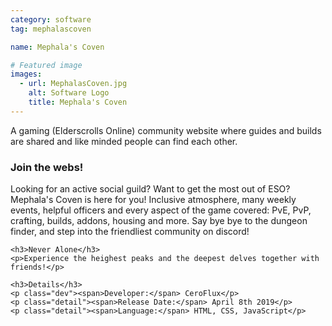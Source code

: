 ```yaml
---
category: software
tag: mephalascoven

name: Mephala's Coven

# Featured image
images:
  - url: MephalasCoven.jpg
    alt: Software Logo
    title: Mephala's Coven
---
```


A gaming (Elderscrolls Online) community website where guides and builds are shared and like minded people can find each other.
<!--content-->

<div class="project-desc">
    <h3>Join the webs!</h3>
    <p>Looking for an active social guild? Want to get the most out of ESO? Mephala's Coven is here for you! Inclusive atmosphere, many weekly events, helpful officers and every aspect of the game covered: PvE, PvP, crafting, builds, addons, housing and more. Say bye bye to the dungeon finder, and step into the friendliest community on discord!</p>

    <h3>Never Alone</h3>
    <p>Experience the heighest peaks and the deepest delves together with friends!</p>

    <h3>Details</h3>
    <p class="dev"><span>Developer:</span> CeroFlux</p>
    <p class="detail"><span>Release Date:</span> April 8th 2019</p>
    <p class="detail"><span>Language:</span> HTML, CSS, JavaScript</p>
</div>